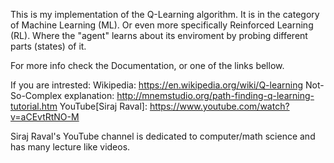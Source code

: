 This is my implementation of the Q-Learning algorithm.
It is in the category of Machine Learning (ML).
Or even more specifically Reinforced Learning (RL).
Where the "agent" learns about its enviroment by probing
different parts (states) of it.

For more info check the Documentation, or one of the links bellow.

If you are intrested:
Wikipedia: https://en.wikipedia.org/wiki/Q-learning
Not-So-Complex explanation: http://mnemstudio.org/path-finding-q-learning-tutorial.htm
YouTube[Siraj Raval]: https://www.youtube.com/watch?v=aCEvtRtNO-M

Siraj Raval's YouTube channel is dedicated to computer/math science and has many lecture like videos.
